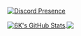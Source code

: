 [![Discord Presence](https://lanyard-profile-readme.vercel.app/api/391800933480398850)](https://discord.com/users/391800933480398850)

<a href="https://github.com/anuraghazra/github-readme-stats">
  <img align="center" src="https://github-readme-stats.vercel.app/api?username=Rivalakmalll&show_icons=true&include_all_commits=true&theme=material-palenight" alt="6K's GitHub Stats" />
</a>

<a href="https://github.com/anuraghazra/github-readme-stats">
 <img align="center" src="https://github-readme-stats.vercel.app/api/top-langs/?username=Rivalakmalll&layout=compact&theme=material-palenight" />
</a>
